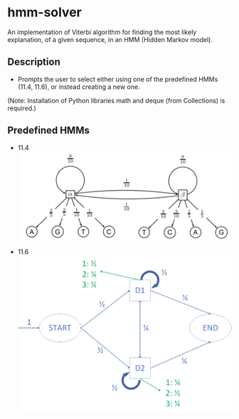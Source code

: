 # hmm-solver
An implementation of Viterbi algorithm for finding the most likely explanation, of a given sequence, in an HMM (Hidden Markov model).

## Description
* Prompts the user to select either using one of the predefined HMMs (11.4, 11.6), or instead creating a new one.

(Note: Installation of Python libraries math and deque (from Collections) is required.)

## Predefined HMMs
* 11.4  
![](/jpegs/hmm_11.4.jpg "11.4")

* 11.6  
![](/jpegs/hmm_11.6.jpg "11.6")
